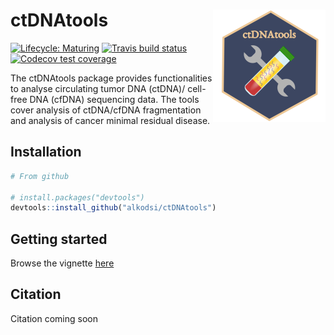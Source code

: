 
# ctDNAtools <a href='https:/alkodsi.github.io/ctDNAtools'><img src='man/figures/logo.png' align="right" height="180" /></a>

<!-- badges: start -->
[![Lifecycle: Maturing](https://img.shields.io/badge/lifecycle-maturing-blue.svg)](https://www.tidyverse.org/lifecycle/#maturing)
[![Travis build status](https://travis-ci.org/alkodsi/ctDNAtools.svg?branch=master)](https://travis-ci.org/alkodsi/ctDNAtools)
[![Codecov test coverage](https://codecov.io/gh/alkodsi/ctDNAtools/branch/master/graph/badge.svg)](https://codecov.io/gh/alkodsi/ctDNAtools?branch=master)
<!-- badges: end -->

The ctDNAtools package provides functionalities to analyse circulating tumor DNA (ctDNA)/ cell-free DNA (cfDNA) sequencing data.
The tools cover analysis of ctDNA/cfDNA fragmentation and analysis of cancer minimal residual disease.

## Installation


``` r
# From github

# install.packages("devtools")
devtools::install_github("alkodsi/ctDNAtools")
```

## Getting started

Browse the vignette [here](https://alkodsi.github.io/ctDNAtools/articles/ctDNAtools.html)

## Citation

Citation coming soon

